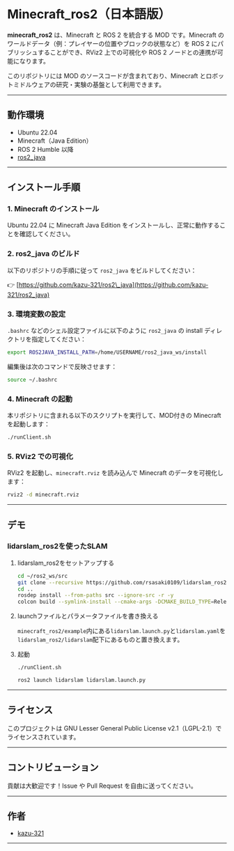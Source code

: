 # Minecraft\_ros2（日本語版）

**minecraft_ros2** は、Minecraft と ROS 2 を統合する MOD です。Minecraft のワールドデータ（例：プレイヤーの位置やブロックの状態など）を ROS 2 にパブリッシュすることができ、RViz2 上での可視化や ROS 2 ノードとの連携が可能になります。

このリポジトリには MOD のソースコードが含まれており、Minecraft とロボットミドルウェアの研究・実験の基盤として利用できます。

---

## 動作環境

* Ubuntu 22.04
* Minecraft（Java Edition）
* ROS 2 Humble 以降
* [ros2\_java](https://github.com/kazu-321/ros2_java)

---

## インストール手順

### 1. Minecraft のインストール

Ubuntu 22.04 に Minecraft Java Edition をインストールし、正常に動作することを確認してください。

### 2. ros2\_java のビルド

以下のリポジトリの手順に従って `ros2_java` をビルドしてください：

👉 [https://github.com/kazu-321/ros2\_java](https://github.com/kazu-321/ros2_java)

### 3. 環境変数の設定

`.bashrc` などのシェル設定ファイルに以下のように `ros2_java` の install ディレクトリを指定してください：

```bash
export ROS2JAVA_INSTALL_PATH=/home/USERNAME/ros2_java_ws/install
```

編集後は次のコマンドで反映させます：

```bash
source ~/.bashrc
```

### 4. Minecraft の起動

本リポジトリに含まれる以下のスクリプトを実行して、MOD付きの Minecraft を起動します：

```bash
./runClient.sh
```

### 5. RViz2 での可視化

RViz2 を起動し、`minecraft.rviz` を読み込んで Minecraft のデータを可視化します：

```bash
rviz2 -d minecraft.rviz
```

---

## デモ

### lidarslam_ros2を使ったSLAM
1. lidarslam_ros2をセットアップする
    ```bash
    cd ~/ros2_ws/src
    git clone --recursive https://github.com/rsasaki0109/lidarslam_ros2
    cd ..
    rosdep install --from-paths src --ignore-src -r -y
    colcon build --symlink-install --cmake-args -DCMAKE_BUILD_TYPE=Release
    ```
3. launchファイルとパラメータファイルを書き換える
    
    `minecraft_ros2/example`内にある`lidarslam.launch.py`と`lidarslam.yaml`を`lidarslam_ros2/lidarslam`配下にあるものと置き換えます。

4. 起動
    ```bash
    ./runClient.sh
    ```
    ```bash
    ros2 launch lidarslam lidarslam.launch.py
    ```

---

## ライセンス

このプロジェクトは GNU Lesser General Public License v2.1（LGPL-2.1）でライセンスされています。

---

## コントリビューション

貢献は大歓迎です！Issue や Pull Request を自由に送ってください。

---

## 作者

* [kazu-321](https://github.com/kazu-321)

---
